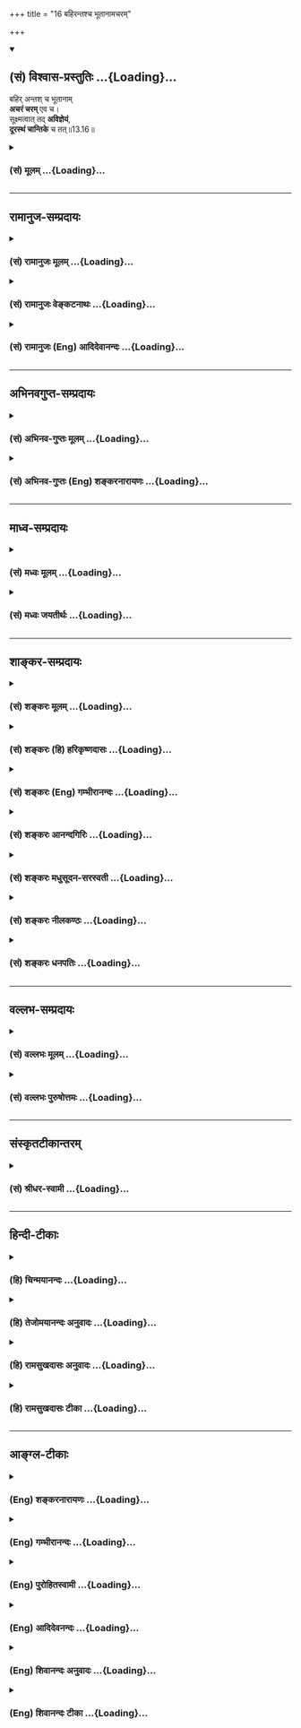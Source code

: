 +++
title = "16 बहिरन्तश्च भूतानामचरम्"

+++
<div class="js_include" newlevelforh1="2" title="(सं) विश्वास-प्रस्तुतिः" unfilled url="/purANam_vaiShNavam/mahAbhAratam/06-bhIShma-parva/03-bhagavad-gItA-parva/saMskRtam/vishvAsa-prastutiH/13_xetra-xetrajna-yogaH/16_bahirantashcha_bh.md">
<details open><summary><h2>(सं) विश्वास-प्रस्तुतिः ...{Loading}...</h2></summary>

बहिर् अन्तश् च भूतानाम्  
**अचरं चरम्** एव च।  
सूक्ष्मत्वात् तद् **अविज्ञेयं**,  
**दूरस्थं चान्तिके** च तत्॥13.16॥
</details>
</div>
<div class="js_include collapsed" newlevelforh1="3" title="(सं) मूलम्" unfilled url="/purANam_vaiShNavam/mahAbhAratam/06-bhIShma-parva/03-bhagavad-gItA-parva/saMskRtam/mUlam/13_xetra-xetrajna-yogaH/16_bahirantashcha_bh.md">
<details><summary><h3>(सं) मूलम् ...{Loading}...</h3></summary>

बहिरन्तश्च भूतानामचरं चरमेव च।  
सूक्ष्मत्वात्तदविज्ञेयं दूरस्थं चान्तिके च तत्।।13.16।।
</details>
</div>


_________________
## रामानुज-सम्प्रदायः
<div class="js_include collapsed" newlevelforh1="3" title="(सं) रामानुजः मूलम्" unfilled url="/purANam_vaiShNavam/mahAbhAratam/06-bhIShma-parva/03-bhagavad-gItA-parva/saMskRtam/rAmAnujaH/mUlam/13_xetra-xetrajna-yogaH/16_bahirantashcha_bh.md">
<details><summary><h3>(सं) रामानुजः मूलम् ...{Loading}...</h3></summary>

।।13.15।। पृथिव्यादीनि भूतानि परित्यज्य अशरीरो **बहिः** वर्तते तेषाम्
**अन्तः** च वर्तते। जक्षन् क्रीडन् रममाणः स्त्रीभिर्वा यानैर्वा (छा॰ उ॰
8।12।3) इत्यादिश्रुतिसिद्धस्वच्छन्दवृत्तिषु; **अचरं चरम् एव च** --
स्वभावतः अचरं चरं च देहित्वे। **सूक्ष्मत्वात् तद् अविज्ञेयम्;** एवं
सर्वशक्तियुक्तं सर्वज्ञं तद् आत्मतत्त्वम् अस्मिन् क्षेत्रे वर्तमानम् अपि
अतिसूक्ष्मत्वाद् देहात् पृथक्त्वेन संसारिभिः अविज्ञेयम्।**दूरस्थं च
अन्तिके च तत्;** अमानित्वाद्युक्तगुणरहितानां विपरीतगुणानां पुंसां
स्वदेहे वर्तमानम् अपि अतिदूरस्थम्; तथा अमानित्वादिगुणोपेतानां तद् एव
अन्तिके च वर्तते।

</details>
</div>
<div class="js_include collapsed" newlevelforh1="3" title="(सं) रामानुजः वेङ्कटनाथः" unfilled url="/purANam_vaiShNavam/mahAbhAratam/06-bhIShma-parva/03-bhagavad-gItA-parva/saMskRtam/rAmAnujaH/venkaTanAthaH/13_xetra-xetrajna-yogaH/16_bahirantashcha_bh.md">
<details><summary><h3>(सं) रामानुजः वेङ्कटनाथः ...{Loading}...</h3></summary>

  
  
।।13.16।। सशरीरत्वावस्थायां हि भूतान्तर्वृत्तिरिति
मुक्तस्याशरीरत्वात्तद्बहिर्वृत्तिर्युक्ता तदन्तर्वृत्तिस्तु कथं
इत्यत्राह -- जक्षन्निति। स्वच्छन्दवृत्तिषु तेषामन्तश्च वर्तत इत्यन्वयः।
न चैतत्कर्मकृतं सशरीरत्वं स्वेन रूपेणाभिनिष्पद्यते \[छां.उ.8।12।2\]
इत्याविर्भूतस्वरूपस्य तदुक्तेः; तस्य च विधूतपुण्यपापत्वात्स्वराड्भवति
\[छां.उ.7।25।2\] इति वचनाच्च। तदेतदभिप्रेत्य --
स्वच्छन्दवृत्तिष्वित्युक्तम्। स यदि पितृलोककामो भवति \[छां.उ.8।2।1\]
इमान् लोकान् कामान्नी कामरूप्यनुसञ्चरन् \[तै.उ.3।10।5\]
इत्यादिकमादिशब्देन गृह्यते। स्वरूपतो निर्विकारस्यात्मनस्त्रिधाभावादिकं
जक्षणादिकं पितृलोकादिकं च शरीरपरिग्रहमन्तरेण नोपपद्यते शरीरं चास्य
प्राकृतानामप्राकृतानां वा भूतानां सङ्घात एवेति भूतान्तर्वर्तित्वं
सिद्ध्यतीत्यभिप्रायः। अचरत्वचरत्वयोर्न चराचरान्तरत्वे
शुद्धावस्थायामन्वयः अतोबहिरन्तः इत्युक्तसशरीरत्वाशरीरत्वे तत्र हेतू इति
दर्शयति -- स्वभावतोऽचरं चरं च देहित्व इति। पादाद्यधीनसञ्चारतदभावाविह
विवक्षितौ। योग्यानुपलम्भबाधपरिहारायोच्यतेसूक्ष्मत्वात्तदविज्ञेयमिति।
अहमिति नित्यमुपलभ्यमानस्य अविज्ञेयत्वं केनाकारेण इत्यत्राह -- एवं
सर्वशक्तियुक्तं सर्वज्ञमिति। तच्छब्दपरामृष्टोऽयमर्थः।
योग्यत्वशङ्कासूचनाय दूरत्वाद्यनुपलम्भकारणान्तराभावोपलक्षणतयाअस्मिन्
क्षेत्रे वर्तमानमपीत्युक्तम्। पृथिव्याद्यपेक्षया सूक्ष्माणामपि
वाय्वादीनां पृथगुपलम्भोऽस्तीति तद्व्युदासायोक्तंअतिसूक्ष्मत्वादिति। अहं
जानामि इत्यात्मोपलम्भे सत्यपि विविच्य ज्ञातुमशक्यत्वमविज्ञेयत्वमिति
सोपसर्गनिषेधेन विवक्षितमिति दर्शयितुंदेहात्पृथक्त्वेनेत्युक्तम्।
पृथक्त्वस्य सर्वदा सर्वैरनुपलम्भे शशश्रृङ्गादिवदप्रामाणिकत्वमेव स्यात्;
योगाभ्यासविधानस्य च निरर्थकत्वं स्यादित्यत्रोक्तंसंसारिभिरिति। योगिनामपि
मुक्तवदविच्छिन्नविशदतमप्रत्ययाभावात्संसारिभिरिति सामान्येनोक्तम्। यद्वा
योगविरहिता इह संसारिशब्देन विवक्षिताः; योगिनामासन्नमोक्षत्वेन
मुक्तप्रायत्वात्। दूरस्थं चान्तिके च तत् इत्यनेन न व्याप्तिर्विवक्षिता;
तस्याःसर्वमावृत्य तिष्ठति \[13।14\] इति प्रागेवोक्तत्वात् अतोऽत्र
सूक्ष्मत्वात्संसारिभिरविज्ञेयस्य कथं तैरेव विज्ञातव्यत्वविधिः इति
शङ्काव्युदासायाधिकारिभेदेन दुर्ग्रहत्वसुग्रहत्वपरत्वमाह --
अमानित्वादिति।  
  

</details>
</div>
<div class="js_include collapsed" newlevelforh1="3" title="(सं) रामानुजः (Eng) आदिदेवानन्दः" unfilled url="/purANam_vaiShNavam/mahAbhAratam/06-bhIShma-parva/03-bhagavad-gItA-parva/saMskRtam/rAmAnujaH/english/AdidevAnandaH/13_xetra-xetrajna-yogaH/16_bahirantashcha_bh.md">
<details><summary><h3>(सं) रामानुजः (Eng) आदिदेवानन्दः ...{Loading}...</h3></summary>

13.16 Abandoning the elements like earth etc., It can exist outside the body. It can exist within them while performing spontaneous activities as established in the Srutis: 'Eating, playing, enjoying with partners or with vehicles' (Cha. U., 8.12.3). 'It is unmoving and yet moving' -
it is by nature, unmoving, It is moving when It has a body. It is so subtle that none can comprehend It. Although existing in a body, this principle, possessed of all powers and omniscient, cannot be comprehended by bound ones because of Its subtlety and Its distinctiveness from the body. It is far away and yet It is very near -
though present in one's own body, It is far away from those who are devoid of modesty and other alities (mentioned above) as also to those who possess contrary alities. To those who possess modesty and such other alities, the same self is very near.

</details>
</div>


_________________
## अभिनवगुप्त-सम्प्रदायः
<div class="js_include collapsed" newlevelforh1="3" title="(सं) अभिनव-गुप्तः मूलम्" unfilled url="/purANam_vaiShNavam/mahAbhAratam/06-bhIShma-parva/03-bhagavad-gItA-parva/saMskRtam/abhinava-guptaH/mUlam/13_xetra-xetrajna-yogaH/16_bahirantashcha_bh.md">
<details><summary><h3>(सं) अभिनव-गुप्तः मूलम् ...{Loading}...</h3></summary>

।।13.13 -- 13.18।। एतेन ज्ञानेन यत् ज्ञेयं तदुच्यते -- ज्ञेयमित्यादि
विष्ठितमित्यन्तम्। अनादिमत् परं ब्रह्म इत्यादिभिर्विशेषणैः
ब्रह्मस्वरूपाक्षेपानुग्राहकं,+++(S -- स्वरूपापेक्षानु -- )+++
सर्वप्रवादाभिहितविज्ञानापृथग्भावं कथयति +++(S;;N
सर्वप्रवादान्तराभिहितपृथग्भावकमुच्यते)+++। एतानि च विशेषणानि पूर्वमेव
व्याख्यातानि इति किं निष्फलया,पुनरुक्त्या।

</details>
</div>
<div class="js_include collapsed" newlevelforh1="3" title="(सं) अभिनव-गुप्तः (Eng) शङ्करनारायणः" unfilled url="/purANam_vaiShNavam/mahAbhAratam/06-bhIShma-parva/03-bhagavad-gItA-parva/saMskRtam/abhinava-guptaH/english/shankaranArAyaNaH/13_xetra-xetrajna-yogaH/16_bahirantashcha_bh.md">
<details><summary><h3>(सं) अभिनव-गुप्तः (Eng) शङ्करनारायणः ...{Loading}...</h3></summary>

13.16 See Comment under 13.18

</details>
</div>


_________________
## माध्व-सम्प्रदायः
<div class="js_include collapsed" newlevelforh1="3" title="(सं) मध्वः मूलम्" unfilled url="/purANam_vaiShNavam/mahAbhAratam/06-bhIShma-parva/03-bhagavad-gItA-parva/saMskRtam/madhvaH/mUlam/13_xetra-xetrajna-yogaH/16_bahirantashcha_bh.md">
<details><summary><h3>(सं) मध्वः मूलम् ...{Loading}...</h3></summary>

।।13.16।। Sri Madhvacharya did not comment on this sloka.,

</details>
</div>
<div class="js_include collapsed" newlevelforh1="3" title="(सं) मध्वः जयतीर्थः" unfilled url="/purANam_vaiShNavam/mahAbhAratam/06-bhIShma-parva/03-bhagavad-gItA-parva/saMskRtam/madhvaH/jayatIrthaH/13_xetra-xetrajna-yogaH/16_bahirantashcha_bh.md">
<details><summary><h3>(सं) मध्वः जयतीर्थः ...{Loading}...</h3></summary>

।।13.16।। Sri Jayatirtha did not comment on this sloka.  
  

</details>
</div>


_________________
## शाङ्कर-सम्प्रदायः
<div class="js_include collapsed" newlevelforh1="3" title="(सं) शङ्करः मूलम्" unfilled url="/purANam_vaiShNavam/mahAbhAratam/06-bhIShma-parva/03-bhagavad-gItA-parva/saMskRtam/shankaraH/mUlam/13_xetra-xetrajna-yogaH/16_bahirantashcha_bh.md">
<details><summary><h3>(सं) शङ्करः मूलम् ...{Loading}...</h3></summary>

।।13.16।। -- **बहिः** त्वक्पर्यन्तं देहम् आत्मत्वेन अविद्याकल्पितम्
अपेक्ष्य तमेव अवधिं कृत्वा बहिः उच्यते। तथा प्रत्यगात्मानमपेक्ष्य देहमेव
अवधिं कृत्वा **अन्तः** उच्यते। बहिरन्तश्**च** इत्युक्ते मध्ये अभावे
प्राप्ते; इदमुच्यते -- **अचरं चरमेव च;** यत् चराचरं देहाभासमपि तदेव
ज्ञेयं यथा रज्जुसर्पाभासः। यदि अचरं चरमेव च स्यात् व्यवहारविषयं सर्वं
ज्ञेयम्; किमर्थम् इदम् इति सर्वैः न विज्ञेयम् इति उच्यते -- सत्यं
सर्वाभासं तत् तथापि व्योमवत् सूक्ष्मम्। अतः **सूक्ष्मत्वात्** स्वेन
रूपेण **तत्** ज्ञेयमपि **अविज्ञेयम्** अविदुषाम्। विदुषां तु; आत्मैवेदं
सर्वम् (छा0 उ₀ 7।25।2) ब्रह्मैवेदं सर्वम् (बृ0 उ₀ 2।5।1) इत्यादिप्रमाणतः
नित्यं विज्ञातम्। अविज्ञाततया **दूरस्थं** वर्षसहस्रकोट्यापि अविदुषाम्
अप्राप्यत्वात्। **अन्तिके** च **तत्;** आत्मत्वात् विदुषाम्।। किञ्च --,

</details>
</div>
<div class="js_include collapsed" newlevelforh1="3" title="(सं) शङ्करः (हि) हरिकृष्णदासः" unfilled url="/purANam_vaiShNavam/mahAbhAratam/06-bhIShma-parva/03-bhagavad-gItA-parva/saMskRtam/shankaraH/hindI/harikRShNadAsaH/13_xetra-xetrajna-yogaH/16_bahirantashcha_bh.md">
<details><summary><h3>(सं) शङ्करः (हि) हरिकृष्णदासः ...{Loading}...</h3></summary>

।।13.16।। तथा --, अविद्याद्वारा आत्मभावसे कल्पित शरीरको त्वचापर्यन्त अवधि
मानकर उसीकी अपेक्षासे ज्ञेयको उसके बाहर बतलाते हैं। वैसे ही अन्तरात्माको
लक्ष्य करके तथा शरीरको ही अवधि मानकर ज्ञेयको उसके भीतर ( व्याप्त )
बतलाया जाता है। बाहर और भीतर व्याप्त है -- ऐसा कहनेसे मध्यमें उसका अभाव
प्राप्त हुआ; इसलिये कहते हैं -- चर और अचररूप भी वही है अर्थात् रज्जुमें
सर्पकी भाँति प्रतीत होनेवाले जो चरअचररूप शरीरके आभास हैं; वह भी उस
ज्ञेयका ही स्वरूप है। यदि चर और अचररूप समस्त व्यवहारका विषय वह ज्ञेय (
परमात्मा ) ही है; तो फिर वह यह है इस प्रकार सबसे क्यों नहीं जाना जा सकता
इस पर कहते हैं -- ठीक है; सारा दृश्य उसीका स्वरूप है; तो भी वह ज्ञेय
आकाशकी भाँति अति सूक्ष्म है। अतः यद्यपि वह आत्मरूपसे ज्ञेय है; तो भी
सूक्ष्म होनेके कारण अज्ञानियोंके लिये अविज्ञेय ही है। ज्ञानी पुरुषोंके
लिये तो; यह सब कुछ आत्मा ही है यह सब कुछ ब्रह्म ही है इत्यादि प्रमाणोंसे
वह सदा ही प्रत्यक्ष रहता है। वह ज्ञेय अज्ञात होनेके कारण और
हजारोंकरोड़ों वर्षोंतक भी प्राप्त न हो सकनेके कारण अज्ञानियोंके लिये
बहुत दूर है; किंतु ज्ञानियोंका तो वह आत्मा ही है अतः उनके निकट ही है।

</details>
</div>
<div class="js_include collapsed" newlevelforh1="3" title="(सं) शङ्करः (Eng) गम्भीरानन्दः" unfilled url="/purANam_vaiShNavam/mahAbhAratam/06-bhIShma-parva/03-bhagavad-gItA-parva/saMskRtam/shankaraH/english/gambhIrAnandaH/13_xetra-xetrajna-yogaH/16_bahirantashcha_bh.md">
<details><summary><h3>(सं) शङ्करः (Eng) गम्भीरानन्दः ...{Loading}...</h3></summary>

13.16 Existing, bahih, outside- the word bahih is used with reference to
the body including the skin, which is misconceived through ignorance to
be the Self, and which is itself taken as the boundary. Similarly, the
word antah, inside, is used with reference to the indwelling Self,
making the body itself as the boundary. When 'outside' and 'inside' are
used, there may arise the contingency of the nonexistence of That in the
middle. Hence this is said: acaram caram eva ca, moving as well as not
moving-even that which appears as the body, moving or not moving, is
nothing but the Knowable, in the same way as the appearance of a snake
on a rope (is nothing but the rope). In all empirical things, moving as
also non-moving, be the Knowable, why should It not be known by all as
such; In answer it is said: It is true that It shines through
everything; still it is subtle like space. Therefore, although It is the
Knowable, tat, It; is avijneyam, incomprehensible to the ignorant
people; suksmatvat, due to Its intrinsic subtleness. But to the
enlightened It is ever known from the valid means of knowledge such as
(the texts), 'All this is verily the Self' (Ch. 7.25.2), 'Brahman alone
is all this' (Nr. Ut.7), etc. It is durastham, far away, since, to the
unenlightened, It is unattainable even in millions of years. And tat,
That; is antike, near, since It is the Self of the enlightened.

</details>
</div>
<div class="js_include collapsed" newlevelforh1="3" title="(सं) शङ्करः आनन्दगिरिः" unfilled url="/purANam_vaiShNavam/mahAbhAratam/06-bhIShma-parva/03-bhagavad-gItA-parva/saMskRtam/shankaraH/AnandagiriH/13_xetra-xetrajna-yogaH/16_bahirantashcha_bh.md">
<details><summary><h3>(सं) शङ्करः आनन्दगिरिः ...{Loading}...</h3></summary>

।।13.15।। इतोऽपि ज्ञेयं ब्रह्मास्तीत्याह -- **किञ्चेति।** बहिरिति
व्याख्येयमादाय व्याचष्टे -- **त्वगिति।** भूतेभ्यो
बहिर्बाह्यविषयाद्यात्मकमित्यर्थः। कथमनात्मन एवात्मत्वं कल्पनयेत्याह --
**आत्मत्वेनेति।** अन्तःशब्दार्थमाह -- **तथेति।** भूतानां
चराचराणामन्तर्मध्ये प्रत्यग्भूतमित्यर्थः। द्वितीयं पादमवतार्य व्याचष्टे
-- **बहिरित्यादिना।** यन्मध्ये भूतात्मकं नानाविधदेहात्मना भासमानं तदपि
ज्ञेयान्तर्भूतं तत्त्वं सदित्यर्थः। कथं चराचरात्मनो भूतजातस्य ज्ञेयत्वं
तत्राह -- **यथेति।** अधिष्ठाने रज्ज्वां
कल्पितसर्पादेरन्तर्भाववद्देहाभासस्यापि ज्ञेयान्तर्भावान्नासत्त्वं मध्ये
ज्ञेयस्य शङ्कितव्यमित्यर्थः। सर्वात्मकं चेज्ज्ञेयं सर्वैरिदमिति किमिति न
गृह्येतेति शङ्कते -- **यदीति।** इदमिति ग्राह्यत्वयोग्यत्वाभावान्नेत्याह
-- **उच्यत इति।** सर्ववस्त्वात्मना भासते तदयोग्यत्वं कथमित्याशङ्क्याह --
**सत्यमिति।** सूक्ष्मत्वेऽपि किं स्यादित्याशङ्क्याह -- **अत इति।**
सूक्ष्मत्वमतीन्द्रियत्वम् तस्याविज्ञेयत्वे
कुतस्तज्ज्ञानान्मुक्तिस्तत्राह -- **अविदुषामिति।** विशेषणफलमाह --
**विदुषां त्विति।** तेषामात्मत्वेन ज्ञातं चेत्कथं
दूरस्थत्वमित्याशङ्क्याह -- **अविज्ञाततयेति।** कथं तर्हि तस्य
प्रत्यक्त्वं तत्राह -- **अन्तिके चेति।**
विद्वदविद्वद्भेदापेक्षयादूरात्सुदूरे तदिहान्तिके च इति
श्रुतिस्तदर्थोऽत्र प्रसङ्गादनूदित इत्यर्थः।

</details>
</div>
<div class="js_include collapsed" newlevelforh1="3" title="(सं) शङ्करः मधुसूदन-सरस्वती" unfilled url="/purANam_vaiShNavam/mahAbhAratam/06-bhIShma-parva/03-bhagavad-gItA-parva/saMskRtam/shankaraH/madhusUdana-sarasvatI/13_xetra-xetrajna-yogaH/16_bahirantashcha_bh.md">
<details><summary><h3>(सं) शङ्करः मधुसूदन-सरस्वती ...{Loading}...</h3></summary>

।।13.16।। भूतानां भवनधर्माणां सर्वेषां कार्याणां
कल्पितानामकल्पितमधिष्ठानमेकमेव। बहिरन्तश्च रज्जुरिव स्वकल्पितानां
सर्पधारादीनां सर्वात्मना व्यापकमित्यर्थः। अतएव अचरं स्थावरं चरं जङ्गमं च
भूतजातं तदेव अधिष्ठानात्मकत्वात्। कल्पितानां न ततः किंचिद्व्यतिरिच्यत
इत्यर्थः। एवं सर्वात्मकत्वेपि सूक्ष्मत्वाद्रूपादिहीनत्वात्तदविज्ञेयं
इदमेवमिति स्पष्टज्ञानार्हं न भवति। अतएवात्मज्ञानसाधनशून्यानां
वर्षसहस्रकोट्याप्यप्राप्यत्वात्। दूरस्थं च योजनलक्षकोट्यन्तरितमिव तत्।
ज्ञानसाधनसंपन्नानां तु अन्तिके च तदत्यन्तव्यवहितमेव
आत्मत्वात्। दूरात्सुदूरे तदिहान्तिके च पश्यत्स्विहैव निहितं गुहायाम्
इत्यादिश्रुतिभ्यः।

</details>
</div>
<div class="js_include collapsed" newlevelforh1="3" title="(सं) शङ्करः नीलकण्ठः" unfilled url="/purANam_vaiShNavam/mahAbhAratam/06-bhIShma-parva/03-bhagavad-gItA-parva/saMskRtam/shankaraH/nIlakaNThaH/13_xetra-xetrajna-yogaH/16_bahirantashcha_bh.md">
<details><summary><h3>(सं) शङ्करः नीलकण्ठः ...{Loading}...</h3></summary>

।।13.16।। नन्वसक्तमसंबद्धं चेत्कथमुपलब्धं स्यादित्याशङ्क्याह --
**बहिरिति।** भूतानां प्राणिनामेकादशेन्द्रियाणि स्थूलभूतानि च
केवलविकारत्वेन व्यवहितत्वात् बहिरित्युच्यन्ते।
महदहंकारपञ्चतन्मात्राव्यक्तानि प्रकृतिरूपत्वेन
संनिहितत्वादन्तरित्युच्यन्ते। चराचरमिति।
उभयनिकृष्टाश्चराचरोपाध्युपलक्षिता अवधिभूताः पुरुषाश्चरमचरं
चेत्यनेनोच्यन्ते। तत्र चराचरं ज्ञेयमिति सामानाधिकरण्यात्पुरुषाणां
ज्ञेयब्रह्मभाव उक्तः। बहिरन्तश्च ज्ञेयमिति षोडशसु विकारेष्वष्टासु
प्रकृतिषु च ज्ञेयस्य संबन्ध उक्तः। स च संबन्धो यादृशो यक्षस्तादृशो
बलिरितिन्यायेनाध्यस्तप्रकृतिविकृतिनिरूपितत्वेनाध्यस्त एव। एवं च
पुरुषस्योपलब्धिमात्रशरीरस्य गुणैः सहाध्यासिकसंबन्धसत्त्वात्
गुणोपलब्धृत्वं युज्यते। यथा प्रकाशमात्रस्वरूपस्य रवेः
प्रकाश्यसंबन्धापेक्षं प्रकाशयितृत्वं तद्वदित्यर्थः। ननु नित्यापरोक्षः
पुरुषप्रकृतिविकारसंबद्धश्च तर्हि कुतो न सर्वैर्गृह्यत इत्याशङ्क्याह।
सूक्ष्मत्वात् दुर्लक्ष्यत्वात्तज्ज्ञेयं। अविज्ञेयं दुर्विज्ञेयम्। यथा
जपाकुसुमोपहितस्य स्फटिकस्य शौक्ल्यं सन्निहितमपि रूपान्तरविक्षेपेण
तिरोहितं सन्न गृह्यते एवं नित्यापरोक्षमप्यसङ्गं
ब्रह्मोपाध्युपधानाद्विविक्ततया न ग्रहीतुं शक्यं किंत्वौपाधिकधर्मोपेतमेव
गृह्यते मूढैः। विद्वद्भिस्तूपाधिप्रविलापनेन सुग्रहमित्याशयः। एतदेवाह --
दूरस्थं चान्तिके च तदिति। यथा मूढो जलसूर्यं बिम्बसूर्याद्दूरस्थं मन्यते
विद्वांस्तु उपाधिप्रतिहतनयनरश्मीनामुपर्युत्प्लुत्य गतानां
बिम्बग्राहित्वं स्पष्टम्। बिम्बस्याधस्थत्वग्रहणं तु
पूर्वप्रवृत्ताधोमुखवृत्तिसंस्कारापेक्षमिति जानन् बिम्बदेशे एव
प्रतिबिम्बं पश्यति। बिम्बे एव जलस्थत्वमध्यस्य तेन तु जले प्रतिबिम्ब इति।
उपाधौ धर्म्यध्यासकल्पनातो विषयस्योपाधिसंसर्गमात्राध्यासकल्पने लाघवात्।
एवं बिम्बभूतं ब्रह्म प्रतिबिम्बभूताज्जीवान्मूढानां विप्रकृष्टं विदुषां
त्वत्यन्तं संनिकृष्टमिति।

</details>
</div>
<div class="js_include collapsed" newlevelforh1="3" title="(सं) शङ्करः धनपतिः" unfilled url="/purANam_vaiShNavam/mahAbhAratam/06-bhIShma-parva/03-bhagavad-gItA-parva/saMskRtam/shankaraH/dhanapatiH/13_xetra-xetrajna-yogaH/16_bahirantashcha_bh.md">
<details><summary><h3>(सं) शङ्करः धनपतिः ...{Loading}...</h3></summary>

।।13.16।। इतोऽपि ज्ञेयस्य ब्रह्मणोऽस्तित्वं ज्ञातव्यमित्याशयेनाह --
बहिरिति। त्वक्पर्यन्तं देहमात्मत्वेनाविद्याकल्पितमपेक्ष्य तमेवावाधिं
कृत्वा बहिरुच्यते। तता प्रत्यगात्मानमपेक्ष्य देहमेवावधिं
कृत्वान्तरुच्यते। तथाच भूतेभ्यो बहिर्बाह्यं विषयाद्यात्मकं भूतानां
चराचराणामन्तर्मध्ये प्रत्यग्भूतं ज्ञेयमित्यर्थः। मध्ये प्राप्तमभावं
वारयति। अचरं चरमेवच। यन्मध्ये भूतात्मकनानाविधदेहात्मना भासमानमपि तदेव
ज्ञेयं यता रज्जौ भासमानः सर्पो रज्जुरेव तथासति ज्ञेये भासमानं
ज्ञेयमेवेत्यर्थः। यद्येवं तर्हि सर्वैरिदमिति किमर्थं न विज्ञेयमिति
चेत्तत्राह। शूक्ष्मत्वात्तदविज्ञेयं। यथा आम्रादिगते रुपे चक्षुषा
दृश्यमानेऽप्ययोग्यत्वात्तत्स्थिं रसादि तेन न दृश्यते तथा सर्वात्मकमपि
ज्ञेयं सर्वस्मिञ्ज्ञातेप्याकाशवदतीन्द्रित्वात् तज्ज्ञेयमविज्ञेयम्। एतेन
घटादिज्ञानेन ब्रह्मज्ञानमपि स्यात् घटाद्यात्मकत्वाद्ब्रह्मण इति शङ्कापि
निरस्ता। अतएवाविदुषां तत्प्राप्तिसाधनशून्यानामविज्ञाततया दूरस्थं
वर्षसहस्त्रकोट्याप्यप्राप्यत्वात्। अन्तिके च तत्। विदुषां तुआत्मैवेदं
सर्वं ब्रह्मैवेदं सर्वम् इत्यादिप्रमाणतो नित्यविज्ञाततया
स्वात्मभूतत्वाद्य्ववधानरहितमित्यर्थः। तथाच श्रुतिःतदेजति तन्नैजति
तद्दूरे तद्विन्तिके। तदन्तरस्य सर्वस्य तदु सर्वस्यास्य बाह्यतः।
दूरात्सुदूरे तदिहान्तिके च पश्यत्स्विहैव निहितं गुहायाम् इत्याद्या।

</details>
</div>


_________________
## वल्लभ-सम्प्रदायः
<div class="js_include collapsed" newlevelforh1="3" title="(सं) वल्लभः मूलम्" unfilled url="/purANam_vaiShNavam/mahAbhAratam/06-bhIShma-parva/03-bhagavad-gItA-parva/saMskRtam/vallabhaH/mUlam/13_xetra-xetrajna-yogaH/16_bahirantashcha_bh.md">
<details><summary><h3>(सं) वल्लभः मूलम् ...{Loading}...</h3></summary>

।।13.16।। तस्यैव प्रपञ्चात्मकतामाह -- अचरं चरमेव चेति। द्विरूपं तद्धि
सर्वं स्यादेकं तस्माद्विलक्षणम् इति। अचरं जडं तत्। सदेव सोम्येदमग्र
आसीत् \[छां.उ.6।2।1\] इति सर्वं खल्विदं ब्रह्म \[छा.उ.3।14।1\]
इत्यादिश्रुतेः। चरं जङ्गमं जीवरूपं च तत्त्वमसि श्वेतकेतो \[छां.उ.6.816\]
इति श्रुतेः सूक्ष्मत्वादविज्ञेयं तत् दूरस्थमन्तिके च तत्। तथा च मन्त्रः
तदेजति तन्नैजति तद्दूरे तद्व(द)न्तिके। तदन्तर(म)स्य सर्वस्य तदु सर्वस्य
बाह्यं (बाह्यतः) \[ईशो.5\] इति।

</details>
</div>
<div class="js_include collapsed" newlevelforh1="3" title="(सं) वल्लभः पुरुषोत्तमः" unfilled url="/purANam_vaiShNavam/mahAbhAratam/06-bhIShma-parva/03-bhagavad-gItA-parva/saMskRtam/vallabhaH/puruShottamaH/13_xetra-xetrajna-yogaH/16_bahirantashcha_bh.md">
<details><summary><h3>(सं) वल्लभः पुरुषोत्तमः ...{Loading}...</h3></summary>

  
  
।।13.16।। एवं भोगकर्तृत्वे व्यापकत्वं बाध्यत इत्यत आह -- बहिरिति। भूतानां
चराचराणां बहिः भोक्तृत्वेन; अन्तस्तद्रूपेणात्मरूपेण वा तदेव; एवं
बहिरन्तस्स्थत्वे सति भिन्नत्वेन व्यापकत्वहानिमाशङ्क्याह -- अचरं स्थावरं;
चरमेव च जङ्गमं च। एवकारेण स्थावरत्वसहितमेव जङ्गमत्वं जङ्गमत्वसहितमेव
स्थावरत्वं; तेन विरुद्धधर्माश्रयत्वं ज्ञापितम्। एवं सति सर्वज्ञेयत्वमेव
स्यात्। पूर्वोक्तसाधनवत्सु को विशेषः इत्यत आह -- सूक्ष्मत्वादिति। तत्
ब्रह्म तत्र तत्र लीलार्थरूपेण सूक्ष्मत्वात् साधनाभावे अविज्ञेयं विशेषेण
ज्ञातुमशक्यमित्यर्थः। एतदेवाह दूरस्थं चान्तिके च तत्; बहिर्मुखानां
दूरस्थं; भक्तानां च अन्तिके निकटे स्थितमित्यर्थः।
चकारद्वयेनैतदुभयस्याऽपि लीलात्मकत्वं ज्ञापितम्। यद्वामर्यादास्थानां
दूरस्थं; पुष्टिस्थानामन्तिके स्थितम्। यद्वा पुष्टिमार्गीयाणामेव
विरहदशायामतितापेन पुरस्कृतं तच्च विरहरीत्या दूरस्थमेव; अन्तिके हृदये
परोक्षरीत्या। तदज्ञानेन तज्जीवनार्थं निकटे च स्थितम्। मया परोक्षं भजता
तिरोहितम् \[भाग.10।32।21\] इति रीत्येति भावः।  
  

</details>
</div>


_________________
## संस्कृतटीकान्तरम्
<div class="js_include collapsed" newlevelforh1="3" title="(सं) श्रीधर-स्वामी" unfilled url="/purANam_vaiShNavam/mahAbhAratam/06-bhIShma-parva/03-bhagavad-gItA-parva/saMskRtam/shrIdhara-svAmI/13_xetra-xetrajna-yogaH/16_bahirantashcha_bh.md">
<details><summary><h3>(सं) श्रीधर-स्वामी ...{Loading}...</h3></summary>

।।13.16।। किंच **-- बहिरिति।** भूतानां चराचराणां स्वकार्याणां
बहिश्चान्तश्च तदेव सुवर्णमिव कटककुण्डलादीनाम्; जलतरङ्गाणामन्तर्बहिश्च
जलमिव; अचरं स्थावरं चरं जङ्गमं यद्भूतजातं तदेव; कारणात्मकत्वात्कार्यस्य;
एवमपि सूक्ष्मत्वाद्रूपादिहीनत्वात्तदविज्ञेयमिदं तदिति स्पष्टज्ञानार्हं न
भवति। अतएवाविदुषां योजनलक्षान्तरितमिव; दूरस्थं च; सविकारायाः प्रकृतेः
परत्वात्। विदुषां पुनः प्रत्यगात्मत्वादन्तिके च तन्नित्यं संनिहितम्।
तथाच मन्त्रःतदेजति तन्नैजति तद्दूरे तद्वन्तिके। तदन्तरस्य सर्वस्य तदु
सर्वस्यास्य बाह्यतः इति। एजति चलति नैजति न चलति तत् उ अन्तिके इति
च्छेदः।

</details>
</div>


_________________
## हिन्दी-टीकाः
<div class="js_include collapsed" newlevelforh1="3" title="(हि) चिन्मयानन्दः" unfilled url="/purANam_vaiShNavam/mahAbhAratam/06-bhIShma-parva/03-bhagavad-gItA-parva/hindI/chinmayAnandaH/13_xetra-xetrajna-yogaH/16_bahirantashcha_bh.md">
<details><summary><h3>(हि) चिन्मयानन्दः ...{Loading}...</h3></summary>

।।13.16।। परमात्मा की सर्वव्यापकता को यहाँ उपनिषदों की अननुकरणीय शैली
में इंगित किया गया है। वह भूतमात्र के अन्तर्बाह्य है सभी व्यष्टि उपाधियों
में व्यक्त चेतन तत्त्व सर्वव्यापी है। अन्तर्बाह्य से तात्पर्य है कि जहाँ
शरीरादि उपाधियाँ हैं; वहाँ तो वह विशेष रूप से व्यक्त हुआ विद्यमान रहता
ही है; परन्तु जहाँ कोई उपाधि नहीं है वहाँ भी वह केवल सत्य रूप से स्थित
रहता है। जिस प्रकार; जहाँ रेडियो है वहाँ ध्वनि तरंगों का अस्तित्व स्पष्ट
ज्ञात होता है; परन्तु जहाँ रेडियो नहीं है; वहाँ उन तरंगों का अभाव नहीं
कहा जा सकता। वह चर है और अचर भी जो अपनी स्वेच्छा से विचरण करता रहता है;
वह चर प्राणी है; तथा गतिहीन वस्तु अचर वर्ग में आती है। इस वाक्य का अर्थ
इस प्रकार भी किया जाता है कि आत्मतत्त्व अचर होते हुये भी चर है इसका
तात्पर्य यह है कि आत्मा सर्वव्यापी होने से स्वस्वरूप की दृष्टि से अचर
है; परन्तु वही आत्मा गतिमान् उपाधियों से अवच्छिन्नसा होकर चरवत् प्रतीत
होता है। उदाहरणार्थ; किसी गतिमान वाहन में कोई व्यक्ति स्वयं अपने स्थान
पर बैठा हुआ (अचर) ही मीलों लम्बी यात्रा तय कर लेता है इस प्रकार; हमारे
व्यक्तित्व का सारभूत तत्त्व एक; सनातन व परिपूर्ण है जो अन्तर्बाह्य
सर्वत्र व्याप्त है। उसके बिना कोई भी क्रिया संभव नहीं है ; इसलिये वह सभी
क्रियाओं में विद्यमान है। वह सत्स्वरूप से सर्वत्र ही स्थित है। तब; फिर
क्या कारण है कि हम उसे इन्द्रियों द्वारा नहीं देख सकते; या मन और बुद्धि
से अनुभव नहीं कर पाते भगवान् कहते हैं कि; वह अत्यन्त सूक्ष्म होने से
अविज्ञेय है। गुणवान् वस्तु स्थूल होती है। जिस वस्तु में अधिक गुण होते हैं
वह उतनी ही अधिक स्थूल होती है और एकाधिक इन्द्रियों के द्वारा ग्रहण की जा
सकती है। जैसे; पृथ्वी का ज्ञान पाँचों इन्द्रियों के द्वारा होता है। जबकि
वायु का केवल श्रोत्र और स्पर्शेन्द्रिय से। अत पृथ्वी स्थूलतम तत्त्व है
और आकाश में केवल शब्द गुण होने से वह सूक्ष्मतम है। कार्य की अपेक्षा कारण
सदैव सूक्ष्म होता है। आकाश तत्त्व सृष्ट वस्तु होने से उसका भी कारण होना
आवश्यक है। आकाश का भी कारण वह नित्य अधिष्ठान ब्रह्म है जिससे पंच
महाभूतों की उत्पत्ति होती है। स्वाभविक ही है कि वह ब्रह्म आकाश से भी
सूक्ष्म होने के कारण हमारे उपलब्ध प्रमाणों के द्वारा दृश्य रूप में नहीं
जाना जा सकता है वह अविज्ञेय है। वह दूरस्थ और समीपस्थ है एक साकार
परिच्छिन्न वस्तु को किसी स्थान विशेष पर यहाँ या वहाँ स्थित बताया जा सकता
है। उन वस्तुओं के द्रष्टा की स्थिति से उनकी दूरी नापी जाकर उन्हें दूरस्थ
या समीपस्थ कहा जा सकता है। परन्तु जो सर्वव्यापी है वह एक ही समय यहाँ
होगा और वहाँ भी होगा और इसलिये वह दूरस्थ और समीपस्थ भी है। इन दो शब्दों
की व्याख्या इस प्रकार भी की जा सकती है कि परमात्मा सर्व नामरूपों की
उपाधियों से मुक्त दूरस्थ है किन्तु वही परमात्मा इन नामरूपों में भी
समीपस्थ है। श्रीशंकराचार्य अपने भाष्य में लिखते हैं कि यह आत्मा
अज्ञानियों को अत्यन्त दूर स्थित हुआ भासता है; जबकि ज्ञानी जन तो उसे
अत्यन्त समीप से आत्मरूप से ही अनुभव करते हैं। संक्षेप में; विरोधाभास की
भाषा की सुन्दरता से युक्त यह श्लोक उन पाठकों को सहसा जगा देता है; जो
केवल बौद्धिक ज्ञान से ही सन्तुष्ट हो जाते हैं। यह श्लोक उन्हें मनन या
ध्यान के द्वारा परमात्मा के सर्वव्यापक एवं सर्वातीत स्वरूप का साक्षात्
अनुभव करने के लिए प्रेरित करता है। इसी ज्ञेय के विषय में भगवान् आगे कहते
है

</details>
</div>
<div class="js_include collapsed" newlevelforh1="3" title="(हि) तेजोमयानन्दः अनुवादः" unfilled url="/purANam_vaiShNavam/mahAbhAratam/06-bhIShma-parva/03-bhagavad-gItA-parva/hindI/tejomayAnandaH/anuvAdaH/13_xetra-xetrajna-yogaH/16_bahirantashcha_bh.md">
<details><summary><h3>(हि) तेजोमयानन्दः अनुवादः ...{Loading}...</h3></summary>

।।13.16।। (वह ब्रह्म) भूत मात्र के अन्तर्बाह्य स्थित है; वह चर है और अचर
भी। सूक्ष्म होने से वह अविज्ञेय है; वह सुदूर और अत्यन्त समीपस्थ भी है।।

</details>
</div>
<div class="js_include collapsed" newlevelforh1="3" title="(हि) रामसुखदासः अनुवादः" unfilled url="/purANam_vaiShNavam/mahAbhAratam/06-bhIShma-parva/03-bhagavad-gItA-parva/hindI/rAmasukhadAsaH/anuvAdaH/13_xetra-xetrajna-yogaH/16_bahirantashcha_bh.md">
<details><summary><h3>(हि) रामसुखदासः अनुवादः ...{Loading}...</h3></summary>

।।13.16।। वे परमात्मा सम्पूर्ण प्राणियोंके बाहर-भीतर परिपूर्ण हैं और
चर-अचर प्राणियोंके रूपमें भी वे ही हैं एवं दूर-से-दूर तथा नजदीक-से-नजदीक
भी वे ही हैं। वे अत्यन्त सूक्ष्म होनेसे जाननेका विषय नहीं हैं।

</details>
</div>
<div class="js_include collapsed" newlevelforh1="3" title="(हि) रामसुखदासः टीका" unfilled url="/purANam_vaiShNavam/mahAbhAratam/06-bhIShma-parva/03-bhagavad-gItA-parva/hindI/rAmasukhadAsaH/TIkA/13_xetra-xetrajna-yogaH/16_bahirantashcha_bh.md">
<details><summary><h3>(हि) रामसुखदासः टीका ...{Loading}...</h3></summary>

।।13.16।।***व्याख्या --***  \[ज्ञेय तत्त्वका वर्णन बारहवेंसे सत्रहवें
श्लोकतक -- कुल छः श्लोकोंमें हुआ है। उनमेंसे यह पन्द्रहवाँ श्लोक चौथा
है। इस श्लोकके अन्तर्गत पहलेके तीन श्लोकोंका और आगेके दो श्लोकोंका भाव
भी आ गया है। अतः यह श्लोक इस प्रकरणका सार है। \]**बहिरन्तश्च भूतानामचरं
चरमेव च --** जैसे बर्फके बने हुए घड़ोंको समुद्रमें डाल दिया जाय तो उन
घड़ोंके बाहर भी जल है; भीतर भी जल है और वे खुद भी (बर्फके बने होनेसे) जल
ही हैं। ऐसे ही सम्पूर्ण चरअचर प्राणियोंके बाहर भी परमात्मा हैं; भीतर भी
परमात्मा हैं और वे खुद भी परमात्मस्वरूप ही हैं। तात्पर्य यह हुआ कि जैसे
घड़ोंमें जलके सिवाय दूसरा कुछ नहीं है अर्थात् सब कुछ जलहीजल है; ऐसे ही
संसारमें परमात्माके सिवाय दूसरा कोई तत्त्व नहीं है अर्थात् सब कुछ
परमात्माहीपरमात्मा हैं। इसी बातको भगवान्ने महात्माओंकी दृष्टिसे
**वासुदेवः सर्वम्** (गीता 7। 19) और अपनी दृष्टिसे **सदसच्चाहम्** (गीता
9। 19) कहा है।**दूरस्थं चान्तिके च तत् --** किसी वस्तुका दूर और नजदीक
होना तीन दृष्टियोंसे कहा जाता है -- देशकृत; कालकृत और वस्तुकृत। परमात्मा
तीनों ही दृष्टियोंसे दूरसेदूर और नजदीकसेनजदीक हैं जैसे -- दूरसेदूर
देशमें भी वे ही परमात्मा हैं और नजदीकसेनजदीक देशमें भी वे ही परमात्मा
हैं **(टिप्पणी प₀ 690)** पहलेसेपहले भी वे ही परमात्मा थे; पीछेसेपीछे भी
वे ही परमात्मा रहेंगे और अब भी वे ही परमात्मा हैं सम्पूर्ण वस्तुओंके
पहले भी वे ही परमात्मा हैं; वस्तुओंके अन्तमें भी वे ही परमात्मा हैं और
वस्तुओंके रूपमें भी वे ही परमात्मा हैं। उत्पत्तिविनाशशील पदार्थोंके
संग्रह और सुखभोगकी इच्छा करनेवालेके लिये परमात्मा (तत्त्वतः समीप होनेपर
भी) दूर हैं। परन्तु जो केवल परमात्माके ही सम्मुख है; उसके लिये परमात्मा
नजदीक हैं। इसलिये साधकको सांसारिक भोग और संग्रहकी इच्छाका त्याग करके
केवल परमात्मप्राप्तिकी अभिलाषा जाग्रत् करनी चाहिये। परमात्मप्राप्तिकी
उत्कट अभिलाषा होते ही परमात्माकी प्राप्ति हो जाती है अर्थात् परमात्मासे
नित्ययोगका अनुभव हो जाता है।**सूक्ष्मत्वात्तदविज्ञेयम् --** वे परमात्मा
अत्यन्त सूक्ष्म होनेसे इन्द्रियाँ और अन्तःकरणका विषय नहीं है अर्थात् वे
परमात्मा इनकी पकड़में नहीं आते। अब प्रश्न उठता है कि जब जाननेमें नहीं
आते; तो फिर उनका अभाव होगा उनका अभाव नहीं है। जैसे परमाणुरूप जल सूक्ष्म
होनेसे नेत्रोंसे नहीं दीखता; पर न दीखनेपर भी,उसका अभाव नहीं है। वह जल
परमाणुरूपसे आकाशमें रहता है और स्थूल होनेपर बूँदें; ओले आदिके रूपमें
दीखने लग जाता है। ऐसे ही परमात्मा अत्यन्त सूक्ष्म होनेसे इन्द्रियाँ; मन;
बुद्धि आदिके द्वारा जाननेमें नहीं आते क्योंकि वे इनसे परे हैं; अतीत
हैं। जीवोंके अज्ञानके कारण ही वे परमात्मा जाननेमें नहीं आते। जैसे; कहीं
पर **श्रीमद्भगवद्गीता** शब्द लिखा हुआ है। जो पढ़ालिखा नहीं है; उसको तो
केवल लकीरें ही दीखती हैं और जो पढ़ालिखा है; उसको **श्रीमद्भगवद्गीता**
दीखती है। संस्कृत पढ़े हुएको यह शब्द किस धातुसे बना हुआ है; इसका क्या
अर्थ होता है -- यह दीखने लग जाता है। गीताका मनन करनेवालेको गीताके गहरे
भाव दीखने लग जाते हैं। ऐसे ही जिन मनुष्योंको परमात्मतत्त्वका ज्ञान नहीं
है; उनको परमात्मा नहीं दीखते; उनके जाननेमें नहीं आते। परन्तु जिनको
परमात्मतत्त्वका ज्ञान हो गया है; उनको तो सब कुछ परमात्माहीपरमात्मा दीखते
हैं। उस परमात्मतत्त्वको ज्ञेय (13। 12; 17) भी कहा है और अविज्ञेय भी कहा
है। इसका तात्पर्य यह है कि वह स्वयंके द्वारा ही जाना जा सकता है; इसलिये
वह ज्ञेय है और वह इन्द्रियाँमनबुद्धिके द्वारा नहीं जाना जा सकता; इसलिये
वह अविज्ञेय है। सर्वत्र परिपूर्ण परमात्माको जाननेके लिये यह आवश्यक है कि
साधक परमात्माको सर्वत्र परिपूर्ण मान ले। ऐसा मानना भी जाननेकी तरह ही है।
जैसे (बोध होनेपर) ज्ञान(जानने) को कोई मिटा नहीं सकता; ऐसे ही परमात्मा
सर्वत्र परिपूर्ण हैं इस मान्यता(मानने) को कोई मिटा नहीं सकता। जब
सांसारिक मान्यताओं -- मैं ब्राह्मण हूँ; मैं साधु हूँ आदिको (जो कि
अवास्तविक हैं) कोई मिटा नहीं सकता; तब पारमार्थिक मान्यताओंको (जो कि
वास्तविक हैं) कौन मिटा सकता है तात्पर्य यह है कि दृढ़तापूर्वक मानना भी
एक साधन है। जाननेकी तरह माननेकी भी बहुत महिमा है। परमात्मा सर्वत्र
परिपूर्ण हैं -- ऐसा दृढ़तापूर्वक मान लेनेपर यह मान्यता मान्यतारूपसे नहीं
रहेगी; प्रत्युत इन्द्रियाँमनबुद्धिसे परे जो अत्यन्त सूक्ष्म परमात्मा
हैं; उनका अनुभव हो जायगा।

</details>
</div>


_________________
## आङ्ग्ल-टीकाः
<div class="js_include collapsed" newlevelforh1="3" title="(Eng) शङ्करनारायणः" unfilled url="/purANam_vaiShNavam/mahAbhAratam/06-bhIShma-parva/03-bhagavad-gItA-parva/english/shankaranArAyaNaH/13_xetra-xetrajna-yogaH/16_bahirantashcha_bh.md">
<details><summary><h3>(Eng) शङ्करनारायणः ...{Loading}...</h3></summary>

13.16. It is without and within every being and is unmoving and yet moving too; due to Its subtle nature It is incomprehensible; It exists far away, yet near It is.

</details>
</div>
<div class="js_include collapsed" newlevelforh1="3" title="(Eng) गम्भीरानन्दः" unfilled url="/purANam_vaiShNavam/mahAbhAratam/06-bhIShma-parva/03-bhagavad-gItA-parva/english/gambhIrAnandaH/13_xetra-xetrajna-yogaH/16_bahirantashcha_bh.md">
<details><summary><h3>(Eng) गम्भीरानन्दः ...{Loading}...</h3></summary>

13.16 Existing outside and inside all beings; moving as well as non-moving, It is incomprehensible due to subtleness. So also, It is far away, and yet near.

</details>
</div>
<div class="js_include collapsed" newlevelforh1="3" title="(Eng) पुरोहितस्वामी" unfilled url="/purANam_vaiShNavam/mahAbhAratam/06-bhIShma-parva/03-bhagavad-gItA-parva/english/purohitasvAmI/13_xetra-xetrajna-yogaH/16_bahirantashcha_bh.md">
<details><summary><h3>(Eng) पुरोहितस्वामी ...{Loading}...</h3></summary>

13.16 It is within all beings, yet outside; motionless yet moving; too subtle to be perceived; far away yet always near.

</details>
</div>
<div class="js_include collapsed" newlevelforh1="3" title="(Eng) आदिदेवनन्दः" unfilled url="/purANam_vaiShNavam/mahAbhAratam/06-bhIShma-parva/03-bhagavad-gItA-parva/english/AdidevanandaH/13_xetra-xetrajna-yogaH/16_bahirantashcha_bh.md">
<details><summary><h3>(Eng) आदिदेवनन्दः ...{Loading}...</h3></summary>

13.16 It is within and without all beings; It is unmoving and yet moving; It is so subtle that none can comprehend It; It is far away, and yet It is very near.

</details>
</div>
<div class="js_include collapsed" newlevelforh1="3" title="(Eng) शिवानन्दः अनुवादः" unfilled url="/purANam_vaiShNavam/mahAbhAratam/06-bhIShma-parva/03-bhagavad-gItA-parva/english/shivAnandaH/anuvAdaH/13_xetra-xetrajna-yogaH/16_bahirantashcha_bh.md">
<details><summary><h3>(Eng) शिवानन्दः अनुवादः ...{Loading}...</h3></summary>

13.16 Without and within (all) beings the unmoving and also the moving;
because of Its subtlety, unknowable; and near and far away is That.

</details>
</div>
<div class="js_include collapsed" newlevelforh1="3" title="(Eng) शिवानन्दः टीका" unfilled url="/purANam_vaiShNavam/mahAbhAratam/06-bhIShma-parva/03-bhagavad-gItA-parva/english/shivAnandaH/TIkA/13_xetra-xetrajna-yogaH/16_bahirantashcha_bh.md">
<details><summary><h3>(Eng) शिवानन्दः टीका ...{Loading}...</h3></summary>

13.16 बहिः without; अन्तः within; च and; भूतानाम् of (all) beings; अचरम्
the unmoving; चरम् the moving; एव also; च and; सूक्ष्मत्वात् because of Its subtlety; तत् That; अविज्ञेयम् unknowable; दूरस्थम् is far; च and;
अन्तिके near; च and; तत् That.Commentary Brahman is subtle like the ether. It is incomprehensible to the unillumined on account of Its extreme subtlety. It is unknowable to the man who is not endowed with the four means of salvation.Brahman is known or realised by the wise. It is realised by the first class aspirant who is eipped with these means.
It is near to the wise man or the illumined because It is his very Self.
It is very far to the ignorant man who is drowned in worldliness or sensual pleasures. It is not attainable by the ignorant or unenlightened even in millions of years.Near and far away This expression is found in the Isavasya Upanishad (5) and the Mundaka Upanishad (3.17).

</details>
</div>
